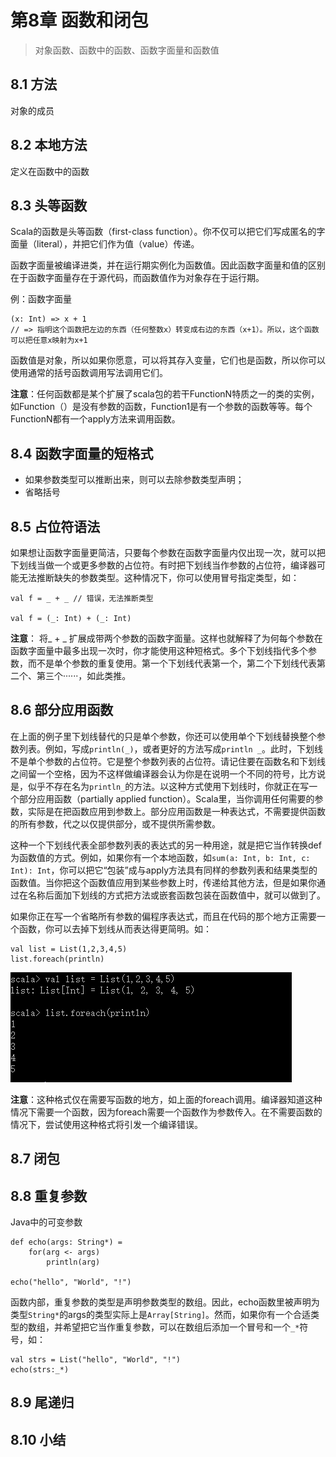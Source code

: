 # 第8章 函数和闭包
> 对象函数、函数中的函数、函数字面量和函数值

## 8.1 方法
对象的成员

## 8.2 本地方法
定义在函数中的函数

## 8.3 头等函数
Scala的函数是头等函数（first\-class function）。你不仅可以把它们写成匿名的字面量（literal），并把它们作为值（value）传递。

函数字面量被编译进类，并在运行期实例化为函数值。因此函数字面量和值的区别在于函数字面量存在于源代码，而函数值作为对象存在于运行期。

例：函数字面量
```
(x: Int) => x + 1
// => 指明这个函数把左边的东西（任何整数x）转变成右边的东西（x+1）。所以，这个函数可以把任意x映射为x+1
```

函数值是对象，所以如果你愿意，可以将其存入变量，它们也是函数，所以你可以使用通常的括号函数调用写法调用它们。

**注意**：任何函数都是某个扩展了scala包的若干FunctionN特质之一的类的实例，如Function（）是没有参数的函数，Function1是有一个参数的函数等等。每个FunctionN都有一个apply方法来调用函数。

## 8.4 函数字面量的短格式
* 如果参数类型可以推断出来，则可以去除参数类型声明；
* 省略括号

## 8.5 占位符语法
如果想让函数字面量更简洁，只要每个参数在函数字面量内仅出现一次，就可以把下划线当做一个或更多参数的占位符。有时把下划线当作参数的占位符，编译器可能无法推断缺失的参数类型。这种情况下，你可以使用冒号指定类型，如：
```
val f = _ + _ // 错误，无法推断类型

val f = (_: Int) + (_: Int)

```
**注意**： 将\_ \+ \_ 扩展成带两个参数的函数字面量。这样也就解释了为何每个参数在函数字面量中最多出现一次时，你才能使用这种短格式。多个下划线指代多个参数，而不是单个参数的重复使用。第一个下划线代表第一个，第二个下划线代表第二个、第三个······，如此类推。

## 8.6 部分应用函数
在上面的例子里下划线替代的只是单个参数，你还可以使用单个下划线替换整个参数列表。例如，写成`println(_)`，或者更好的方法写成`println _`。此时，下划线不是单个参数的占位符。它是整个参数列表的占位符。请记住要在函数名和下划线之间留一个空格，因为不这样做编译器会认为你是在说明一个不同的符号，比方说是，似乎不存在名为`println_`的方法。以这种方式使用下划线时，你就正在写一个部分应用函数（partially applied function）。Scala里，当你调用任何需要的参数，实际是在把函数应用到参数上。部分应用函数是一种表达式，不需要提供函数的所有参数，代之以仅提供部分，或不提供所需参数。

这种一个下划线代表全部参数列表的表达式的另一种用途，就是把它当作转换def为函数值的方式。例如，如果你有一个本地函数，如`sum(a: Int, b: Int, c: Int): Int`，你可以把它“包装”成与apply方法具有同样的参数列表和结果类型的函数值。当你把这个函数值应用到某些参数上时，传递给其他方法，但是如果你通过在名称后面加下划线的方式把方法或嵌套函数包装在函数值中，就可以做到了。

如果你正在写一个省略所有参数的偏程序表达式，而且在代码的那个地方正需要一个函数，你可以去掉下划线从而表达得更简明。如：
```
val list = List(1,2,3,4,5)
list.foreach(println)
```
![Scala_Book001_08_01](./images/Scala_Book001_08_01.png)

**注意**：这种格式仅在需要写函数的地方，如上面的foreach调用。编译器知道这种情况下需要一个函数，因为foreach需要一个函数作为参数传入。在不需要函数的情况下，尝试使用这种格式将引发一个编译错误。

## 8.7 闭包


## 8.8 重复参数
Java中的可变参数
```
def echo(args: String*) = 
    for(arg <- args)
        println(arg)

echo("hello", "World", "!")
```

函数内部，重复参数的类型是声明参数类型的数组。因此，echo函数里被声明为类型`String*`的args的类型实际上是`Array[String]`。然而，如果你有一个合适类型的数组，并希望把它当作重复参数，可以在数组后添加一个冒号和一个`_*`符号，如：
```
val strs = List("hello", "World", "!")
echo(strs:_*)
```

## 8.9 尾递归

## 8.10 小结
